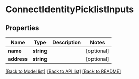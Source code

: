 # ConnectIdentityPicklistInputs

## Properties
Name | Type | Description | Notes
------------ | ------------- | ------------- | -------------
**name** | **string** |  | [optional] 
**address** | **string** |  | [optional] 

[[Back to Model list]](../../README.md#documentation-for-models) [[Back to API list]](../../README.md#documentation-for-api-endpoints) [[Back to README]](../../README.md)

